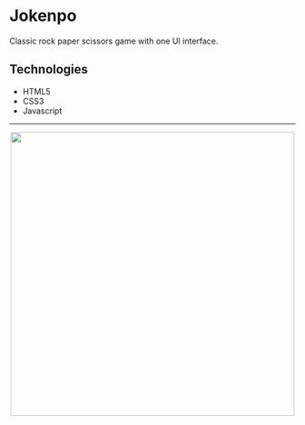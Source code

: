 # Jokenpo
<p> Classic rock paper scissors game with one UI interface. </p>
  
  ## Technologies
  * HTML5
  * CSS3
  * Javascript
  <hr>
  
<div align="center"> 
  <img src="https://user-images.githubusercontent.com/94748997/158030841-cfa5bbdf-4c7b-476b-bc23-c98198baa1bb.png" width="500px">
</div>
  
  
